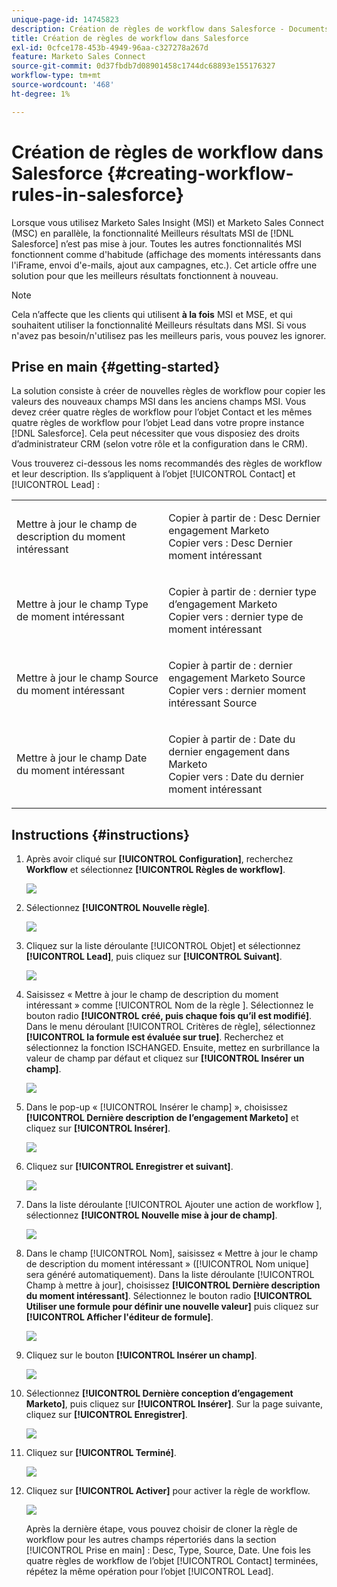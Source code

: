```yaml
---
unique-page-id: 14745823
description: Création de règles de workflow dans Salesforce - Documents Marketo - Documentation du produit
title: Création de règles de workflow dans Salesforce
exl-id: 0cfce178-453b-4949-96aa-c327278a267d
feature: Marketo Sales Connect
source-git-commit: 0d37fbdb7d08901458c1744dc68893e155176327
workflow-type: tm+mt
source-wordcount: '468'
ht-degree: 1%

---
```


# Création de règles de workflow dans Salesforce {#creating-workflow-rules-in-salesforce}

Lorsque vous utilisez Marketo Sales Insight (MSI) et Marketo Sales Connect (MSC) en parallèle, la fonctionnalité Meilleurs résultats MSI de [!DNL Salesforce] n’est pas mise à jour. Toutes les autres fonctionnalités MSI fonctionnent comme d&#39;habitude (affichage des moments intéressants dans l&#39;iFrame, envoi d&#39;e-mails, ajout aux campagnes, etc.). Cet article offre une solution pour que les meilleurs résultats fonctionnent à nouveau.

>[!NOTE]
>
>Cela n’affecte que les clients qui utilisent **à la fois** MSI et MSE, et qui souhaitent utiliser la fonctionnalité Meilleurs résultats dans MSI. Si vous n&#39;avez pas besoin/n&#39;utilisez pas les meilleurs paris, vous pouvez les ignorer.

## Prise en main {#getting-started}

La solution consiste à créer de nouvelles règles de workflow pour copier les valeurs des nouveaux champs MSI dans les anciens champs MSI. Vous devez créer quatre règles de workflow pour l’objet Contact et les mêmes quatre règles de workflow pour l’objet Lead dans votre propre instance [!DNL Salesforce]. Cela peut nécessiter que vous disposiez des droits d’administrateur CRM (selon votre rôle et la configuration dans le CRM).

Vous trouverez ci-dessous les noms recommandés des règles de workflow et leur description. Ils s’appliquent à l’objet [!UICONTROL Contact] et [!UICONTROL Lead] :

<table> 
 <colgroup> 
  <col> 
  <col> 
 </colgroup> 
 <tbody> 
  <tr> 
   <td>Mettre à jour le champ de description du moment intéressant</td> 
   <td><p>Copier à partir de : Desc Dernier engagement Marketo<br>Copier vers : Desc Dernier moment intéressant</p></td> 
  </tr> 
  <tr> 
   <td>Mettre à jour le champ Type de moment intéressant</td> 
   <td><p>Copier à partir de : dernier type d’engagement Marketo<br>Copier vers : dernier type de moment intéressant</p></td> 
  </tr> 
  <tr> 
   <td>Mettre à jour le champ Source du moment intéressant</td> 
   <td><p>Copier à partir de : dernier engagement Marketo Source<br>Copier vers : dernier moment intéressant Source</p></td> 
  </tr> 
  <tr> 
   <td>Mettre à jour le champ Date du moment intéressant</td> 
   <td><p>Copier à partir de : Date du dernier engagement dans Marketo<br>Copier vers : Date du dernier moment intéressant</p></td> 
  </tr> 
 </tbody> 
</table>

## Instructions {#instructions}

1. Après avoir cliqué sur **[!UICONTROL Configuration]**, recherchez **Workflow** et sélectionnez **[!UICONTROL Règles de workflow]**.

   ![](assets/one-1.png)

1. Sélectionnez **[!UICONTROL Nouvelle règle]**.

   ![](assets/two-1.png)

1. Cliquez sur la liste déroulante [!UICONTROL Objet] et sélectionnez **[!UICONTROL Lead]**, puis cliquez sur **[!UICONTROL Suivant]**.

   ![](assets/three-1.png)

1. Saisissez « Mettre à jour le champ de description du moment intéressant » comme [!UICONTROL  Nom de la règle ]. Sélectionnez le bouton radio **[!UICONTROL créé, puis chaque fois qu’il est modifié]**. Dans le menu déroulant [!UICONTROL Critères de règle], sélectionnez **[!UICONTROL la formule est évaluée sur true]**. Recherchez et sélectionnez la fonction ISCHANGED. Ensuite, mettez en surbrillance la valeur de champ par défaut et cliquez sur **[!UICONTROL Insérer un champ]**.

   ![](assets/four-1.png)

1. Dans le pop-up « [!UICONTROL Insérer le champ] », choisissez **[!UICONTROL Dernière description de l’engagement Marketo]** et cliquez sur **[!UICONTROL Insérer]**.

   ![](assets/five-1.png)

1. Cliquez sur **[!UICONTROL Enregistrer et suivant]**.

   ![](assets/6.png)

1. Dans la liste déroulante [!UICONTROL  Ajouter une action de workflow ], sélectionnez **[!UICONTROL Nouvelle mise à jour de champ]**.

   ![](assets/seven.png)

1. Dans le champ [!UICONTROL Nom], saisissez « Mettre à jour le champ de description du moment intéressant » ([!UICONTROL Nom unique] sera généré automatiquement). Dans la liste déroulante [!UICONTROL Champ à mettre à jour], choisissez **[!UICONTROL Dernière description du moment intéressant]**. Sélectionnez le bouton radio **[!UICONTROL Utiliser une formule pour définir une nouvelle valeur]** puis cliquez sur **[!UICONTROL Afficher l&#39;éditeur de formule]**.

   ![](assets/eight.png)

1. Cliquez sur le bouton **[!UICONTROL Insérer un champ]**.

   ![](assets/9a.png)

1. Sélectionnez **[!UICONTROL Dernière conception d’engagement Marketo]**, puis cliquez sur **[!UICONTROL Insérer]**. Sur la page suivante, cliquez sur **[!UICONTROL Enregistrer]**.

   ![](assets/nine.png)

1. Cliquez sur **[!UICONTROL Terminé]**.

   ![](assets/twelve.png)

1. Cliquez sur **[!UICONTROL Activer]** pour activer la règle de workflow.

   ![](assets/thirteen.png)

   Après la dernière étape, vous pouvez choisir de cloner la règle de workflow pour les autres champs répertoriés dans la section [!UICONTROL Prise en main] : Desc, Type, Source, Date. Une fois les quatre règles de workflow de l’objet [!UICONTROL Contact] terminées, répétez la même opération pour l’objet [!UICONTROL Lead].
